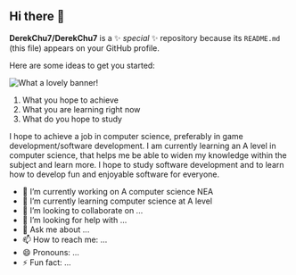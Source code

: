 ## Hi there 👋


**DerekChu7/DerekChu7** is a ✨ _special_ ✨ repository because its `README.md` (this file) appears on your GitHub profile.

Here are some ideas to get you started:

![What a lovely banner!](/https://marketplace.canva.com/EAENvp21inc/1/0/1600w/canva-simple-work-linkedin-banner-qt_TMRJF4m0.jpg "lovely mountains")

1. What you hope to achieve
2. What you are learning right now
3. What do you hope to study

I hope to achieve a job in computer science, preferably in game development/software development.
I am currently learning an A level in computer science, that helps me be able to widen my knowledge within the subject and learn more.
I hope to study software development and to learn how to develop fun and enjoyable software for everyone. 

- 🔭 I’m currently working on A computer science NEA
- 🌱 I’m currently learning computer science at A level 
- 👯 I’m looking to collaborate on ...
- 🤔 I’m looking for help with ...
- 💬 Ask me about ...
- 📫 How to reach me: ...
- 😄 Pronouns: ...
- ⚡ Fun fact: ...

